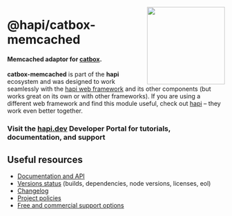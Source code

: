 <a href="https://hapi.dev"><img src="https://raw.githubusercontent.com/hapijs/assets/master/images/family.png" width="180px" align="right" /></a>

# @hapi/catbox-memcached

#### Memcached adaptor for [catbox](https://github.com/hapijs/catbox).

**catbox-memcached** is part of the **hapi** ecosystem and was designed to work seamlessly with the [hapi web framework](https://hapi.dev) and its other components (but works great on its own or with other frameworks). If you are using a different web framework and find this module useful, check out [hapi](https://hapi.dev) – they work even better together.

### Visit the [hapi.dev](https://hapi.dev) Developer Portal for tutorials, documentation, and support

## Useful resources

- [Documentation and API](https://hapi.dev/family/catbox-memcached/)
- [Versions status](https://hapi.dev/resources/status/#catbox-memcached) (builds, dependencies, node versions, licenses, eol)
- [Changelog](https://hapi.dev/family/catbox-memcached/changelog/)
- [Project policies](https://hapi.dev/policies/)
- [Free and commercial support options](https://hapi.dev/support/)
